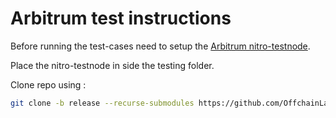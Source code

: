 # Arbitrum test instructions

Before running the test-cases need to setup the [Arbitrum nitro-testnode](https://github.com/OffchainLabs/nitro-testnode).

Place the nitro-testnode in side the testing folder.

Clone repo using :

```bash
git clone -b release --recurse-submodules https://github.com/OffchainLabs/nitro-testnode.git
```
